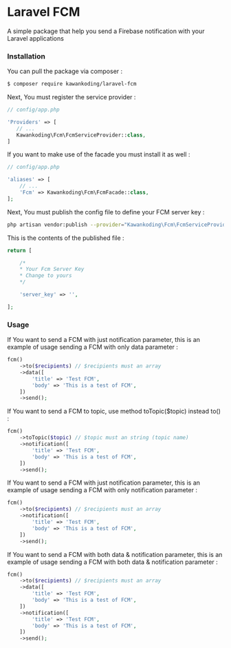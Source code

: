 # Laravel FCM

A simple package that help you send a Firebase notification with your Laravel applications

### Installation

You can pull the package via composer :

``` bash
$ composer require kawankoding/laravel-fcm
```

 Next, You must register the service provider :

 ```php
// config/app.php

'Providers' => [
    // ...
    Kawankoding\Fcm\FcmServiceProvider::class,
]
 ```

 If you want to make use of the facade you must install it as well :

```php
// config/app.php

'aliases' => [
    // ...
    'Fcm' => Kawankoding\Fcm\FcmFacade::class,
];
```

Next, You must publish the config file to define your FCM server key :

```bash
php artisan vendor:publish --provider="Kawankoding\Fcm\FcmServiceProvider"
```

This is the contents of the published file :

```php
return [

    /*
    * Your Fcm Server Key
    * Change to yours
    */

    'server_key' => '',

];
```

### Usage

If You want to send a FCM with just notification parameter, this is an example of usage sending a FCM with only data parameter :
```php
fcm()
    ->to($recipients) // $recipients must an array
    ->data([
        'title' => 'Test FCM',
        'body' => 'This is a test of FCM',
    ])
    ->send();
```

If You want to send a FCM to topic, use method toTopic($topic) instead to() :
```php
fcm()
    ->toTopic($topic) // $topic must an string (topic name)
    ->notification([
        'title' => 'Test FCM',
        'body' => 'This is a test of FCM',
    ])
    ->send();
```

If You want to send a FCM with just notification parameter, this is an example of usage sending a FCM with only notification parameter :
```php
fcm()
    ->to($recipients) // $recipients must an array
    ->notification([
        'title' => 'Test FCM',
        'body' => 'This is a test of FCM',
    ])
    ->send();
```

If You want to send a FCM with both data & notification parameter, this is an example of usage sending a FCM with both data & notification parameter :
```php
fcm()
    ->to($recipients) // $recipients must an array
    ->data([
        'title' => 'Test FCM',
        'body' => 'This is a test of FCM',
    ])
    ->notification([
        'title' => 'Test FCM',
        'body' => 'This is a test of FCM',
    ])
    ->send();
```
